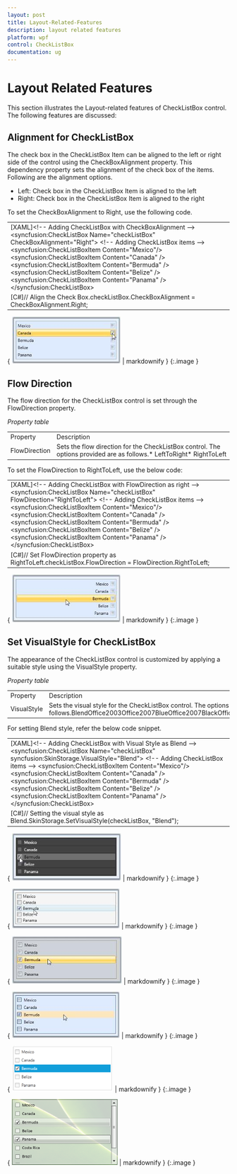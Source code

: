 ```yaml
---
layout: post
title: Layout-Related-Features
description: layout related features
platform: wpf
control: CheckListBox
documentation: ug
---
```


# Layout Related Features

This section illustrates the Layout-related features of CheckListBox control. The following features are discussed:

## Alignment for CheckListBox

The check box in the CheckListBox Item can be aligned to the left or right side of the control using the CheckBoxAlignment property. This dependency property sets the alignment of the check box of the items. Following are the alignment options.

* Left: Check box in the CheckListBox Item is aligned to the left
* Right: Check box in the CheckListBox Item is aligned to the right

To set the CheckBoxAlignment to Right, use the following code.

<table>
<tr>
<td>
[XAML]&lt;!-- Adding CheckListBox with CheckBoxAlignment --&gt;&lt;syncfusion:CheckListBox Name="checkListBox" CheckBoxAlignment="Right"&gt;    &lt;!-- Adding CheckListBox items --&gt;    &lt;syncfusion:CheckListBoxItem Content="Mexico"/&gt;    &lt;syncfusion:CheckListBoxItem Content="Canada" /&gt;    &lt;syncfusion:CheckListBoxItem Content="Bermuda" /&gt;    &lt;syncfusion:CheckListBoxItem Content="Belize" /&gt;    &lt;syncfusion:CheckListBoxItem Content="Panama" /&gt;&lt;/syncfusion:CheckListBox&gt;</td></tr>
<tr>
<td>
[C#]// Align the Check Box.checkListBox.CheckBoxAlignment = CheckBoxAlignment.Right;</td></tr>
</table>


{ ![](Layout-Related-Features_images/Layout-Related-Features_img1.jpeg) | markdownify }
{:.image }


## Flow Direction

The flow direction for the CheckListBox control is set through the FlowDirection property.

_Property table_

<table>
<tr>
<td>
Property</td><td>
Description</td></tr>
<tr>
<td>
FlowDirection</td><td>
Sets the flow direction for the CheckListBox control. The options provided are as follows.* LeftToRight* RightToLeft</td></tr>
</table>



To set the FlowDirection to RightToLeft, use the below code:



<table>
<tr>
<td>
[XAML]&lt;!-- Adding CheckListBox with FlowDirection as right  --&gt;&lt;syncfusion:CheckListBox Name="checkListBox" FlowDirection="RightToLeft"&gt;    &lt;!-- Adding CheckListBox items --&gt;    &lt;syncfusion:CheckListBoxItem Content="Mexico"/&gt;    &lt;syncfusion:CheckListBoxItem Content="Canada" /&gt;    &lt;syncfusion:CheckListBoxItem Content="Bermuda" /&gt;    &lt;syncfusion:CheckListBoxItem Content="Belize" /&gt;    &lt;syncfusion:CheckListBoxItem Content="Panama" /&gt;&lt;/syncfusion:CheckListBox&gt;</td></tr>
<tr>
<td>
[C#]// Set FlowDirection property as RightToLeft.checkListBox.FlowDirection = FlowDirection.RightToLeft;  </td></tr>
</table>


{ ![](Layout-Related-Features_images/Layout-Related-Features_img2.jpeg) | markdownify }
{:.image }


## Set VisualStyle for CheckListBox

The appearance of the CheckListBox control is customized by applying a suitable style using the VisualStyle property.

_Property table_

<table>
<tr>
<td>
Property</td><td>
Description</td></tr>
<tr>
<td>
VisualStyle</td><td>
Sets the visual style for the CheckListBox control. The options provided are as follows.BlendOffice2003Office2007BlueOffice2007BlackOffice2007SilverShinyBlueShinyRedSyncOrangeVS2010MetroTransparent</td></tr>
</table>


For setting Blend style, refer the below code snippet.

<table>
<tr>
<td>
[XAML]&lt;!-- Adding CheckListBox with Visual Style as Blend --&gt;&lt;syncfusion:CheckListBox Name="checkListBox" syncfusion:SkinStorage.VisualStyle="Blend"&gt;    &lt;!-- Adding CheckListBox items --&gt;    &lt;syncfusion:CheckListBoxItem Content="Mexico"/&gt;    &lt;syncfusion:CheckListBoxItem Content="Canada" /&gt;    &lt;syncfusion:CheckListBoxItem Content="Bermuda" /&gt;    &lt;syncfusion:CheckListBoxItem Content="Belize" /&gt;    &lt;syncfusion:CheckListBoxItem Content="Panama" /&gt;&lt;/syncfusion:CheckListBox&gt;</td></tr>
<tr>
<td>
[C#]// Setting the visual style as Blend.SkinStorage.SetVisualStyle(checkListBox, "Blend"); </td></tr>
</table>




{ ![](Layout-Related-Features_images/Layout-Related-Features_img3.jpeg) | markdownify }
{:.image }


{ ![](Layout-Related-Features_images/Layout-Related-Features_img4.jpeg) | markdownify }
{:.image }




{ ![](Layout-Related-Features_images/Layout-Related-Features_img5.jpeg) | markdownify }
{:.image }




{ ![](Layout-Related-Features_images/Layout-Related-Features_img6.jpeg) | markdownify }
{:.image }




{ ![](Layout-Related-Features_images/Layout-Related-Features_img7.png) | markdownify }
{:.image }




{ ![](Layout-Related-Features_images/Layout-Related-Features_img8.png) | markdownify }
{:.image }


